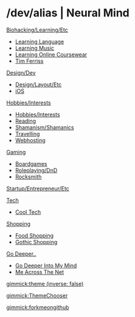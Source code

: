 # /dev/alias | Neural Mind

[Biohacking/Learning/Etc]()

  * [Learning Language](biohacking-learning/learning-language.md)
  * [Learning Music](biohacking-learning/learning-music.md)
  * [Learning Online Coursewear](biohacking-learning/learning-online-courseware.md)
  * [Tim Ferriss](biohacking-learning/tim-ferriss.md)

[Design/Dev]()

  * [Design/Layout/Etc](design-dev/design-layout.md)
  * [iOS](design-dev/ios.md)

[Hobbies/Interests]()

* [Hobbies/Interests](hobbies-interests/hobbies-interests.md)
* [Reading](hobbies-interests/reading.md)
* [Shamanism/Shamanics](hobbies-interests/shamanism-shamanics.md)
* [Travelling](hobbies-interests/travelling.md)
* [Webhosting](hobbies-interests/webhosting.md)

[Gaming]()

  * [Boardgames](gaming/boardgames.md)
  * [Roleplaying/DnD](gaming/roleplaying-dnd.md)
  * [Rocksmith](gaming/rocksmith.md)

[Startup/Entrepreneur/Etc](startup-entrepreneur-coworking.md)

[Tech]()

* [Cool Tech](tech/cool-tech.md)

[Shopping]()

* [Food Shopping](shopping/food-shopping.md)
* [Gothic Shopping](shopping/gothic-shopping.md)

[Go Deeper..]()

* [Go Deeper Into My Mind](my-other-mind-dumps.md)
* [Me Across The Net](me-across-the-net.md)

<!-- set a default theme -->
[gimmick:theme (inverse: false)](cosmo)

<!-- show a theme chooser in the menu bar -->
[gimmick:ThemeChooser](Theme)

<!-- show a fork me on github ribbon -->
[gimmick:forkmeongithub](http://github.com/alias1/devalias-neuralmind/)
